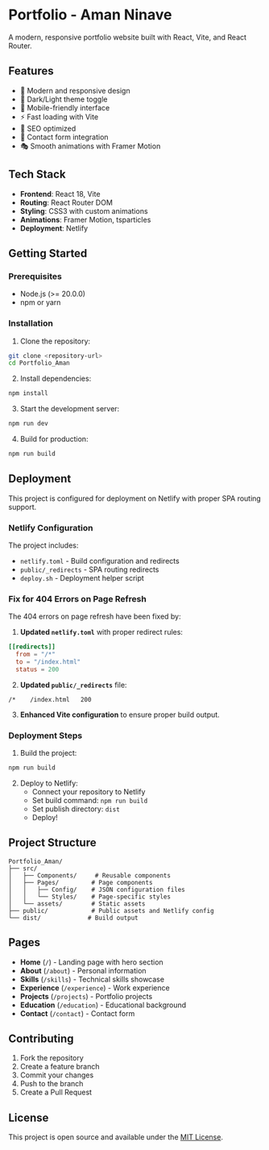 # Portfolio - Aman Ninave

A modern, responsive portfolio website built with React, Vite, and React Router.

## Features

- 🎨 Modern and responsive design
- 🌙 Dark/Light theme toggle
- 📱 Mobile-friendly interface
- ⚡ Fast loading with Vite
- 🎯 SEO optimized
- 📧 Contact form integration
- 🎭 Smooth animations with Framer Motion

## Tech Stack

- **Frontend**: React 18, Vite
- **Routing**: React Router DOM
- **Styling**: CSS3 with custom animations
- **Animations**: Framer Motion, tsparticles
- **Deployment**: Netlify

## Getting Started

### Prerequisites

- Node.js (>= 20.0.0)
- npm or yarn

### Installation

1. Clone the repository:
```bash
git clone <repository-url>
cd Portfolio_Aman
```

2. Install dependencies:
```bash
npm install
```

3. Start the development server:
```bash
npm run dev
```

4. Build for production:
```bash
npm run build
```

## Deployment

This project is configured for deployment on Netlify with proper SPA routing support.

### Netlify Configuration

The project includes:
- `netlify.toml` - Build configuration and redirects
- `public/_redirects` - SPA routing redirects
- `deploy.sh` - Deployment helper script

### Fix for 404 Errors on Page Refresh

The 404 errors on page refresh have been fixed by:

1. **Updated `netlify.toml`** with proper redirect rules:
```toml
[[redirects]]
  from = "/*"
  to = "/index.html"
  status = 200
```

2. **Updated `public/_redirects`** file:
```
/*    /index.html   200
```

3. **Enhanced Vite configuration** to ensure proper build output.

### Deployment Steps

1. Build the project:
```bash
npm run build
```

2. Deploy to Netlify:
   - Connect your repository to Netlify
   - Set build command: `npm run build`
   - Set publish directory: `dist`
   - Deploy!

## Project Structure

```
Portfolio_Aman/
├── src/
│   ├── Components/     # Reusable components
│   ├── Pages/         # Page components
│   │   ├── Config/    # JSON configuration files
│   │   └── Styles/    # Page-specific styles
│   └── assets/        # Static assets
├── public/            # Public assets and Netlify config
└── dist/             # Build output
```

## Pages

- **Home** (`/`) - Landing page with hero section
- **About** (`/about`) - Personal information
- **Skills** (`/skills`) - Technical skills showcase
- **Experience** (`/experience`) - Work experience
- **Projects** (`/projects`) - Portfolio projects
- **Education** (`/education`) - Educational background
- **Contact** (`/contact`) - Contact form

## Contributing

1. Fork the repository
2. Create a feature branch
3. Commit your changes
4. Push to the branch
5. Create a Pull Request

## License

This project is open source and available under the [MIT License](LICENSE).
